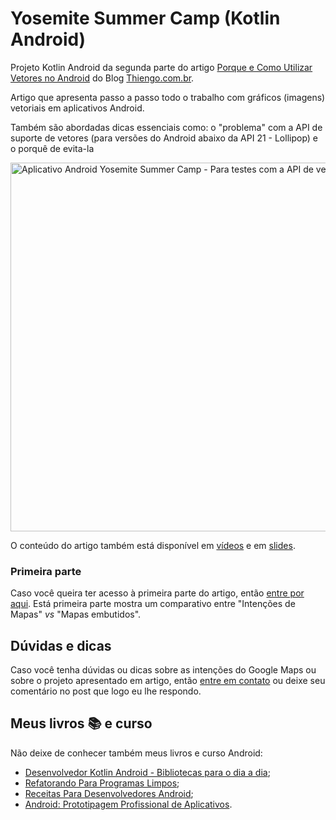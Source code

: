 # Yosemite Summer Camp (Kotlin Android)

Projeto Kotlin Android da segunda parte do artigo [Porque e Como Utilizar Vetores no Android](https://www.thiengo.com.br/porque-e-como-utilizar-vetores-no-android#projeto-android) do Blog [Thiengo.com.br](https://www.thiengo.com.br).

Artigo que apresenta passo a passo todo o trabalho com gráficos (imagens) vetoriais em aplicativos Android.

Também são abordadas dicas essenciais como: o "problema" com a API de suporte de vetores (para versões do Android abaixo da API 21 - Lollipop) e o porquê de evita-la

<img src="https://www.thiengo.com.br/img/post/normal/lllpfgu2d49n6p37uh386ls8s4a2504c0e651daed1194c672762226c7a.jpg" height="590" alt="Aplicativo Android Yosemite Summer Camp - Para testes com a API de vetores">

O conteúdo do artigo também está disponível em [vídeos](https://www.thiengo.com.br/porque-e-como-utilizar-vetores-no-android#videos) e em [slides](https://www.thiengo.com.br/porque-e-como-utilizar-vetores-no-android#slides).

### Primeira parte

Caso você queira ter acesso à primeira parte do artigo, então [entre por aqui](https://www.thiengo.com.br/utilizando-intencoes-para-mapas-de-alta-qualidade-no-android#title-01). Está primeira parte mostra um comparativo entre "Intenções de Mapas" *vs* "Mapas embutidos".

## Dúvidas e dicas

Caso você tenha dúvidas ou dicas sobre as intenções do Google Maps ou sobre o projeto apresentado em artigo, então [entre em contato](https://www.thiengo.com.br/contato) ou deixe seu comentário no post que logo eu lhe respondo.

## Meus livros 📚 e curso

Não deixe de conhecer também meus livros e curso Android:

- [Desenvolvedor Kotlin Android - Bibliotecas para o dia a dia](https://www.thiengo.com.br/livro-desenvolvedor-kotlin-android);
- [Refatorando Para Programas Limpos](https://www.thiengo.com.br/livro-refatorando-para-programas-limpos);
- [Receitas Para Desenvolvedores Android](https://www.thiengo.com.br/livro-receitas-para-desenvolvedores-android);
- [Android: Prototipagem Profissional de Aplicativos](https://www.udemy.com/course/android-prototipagem-profissional-de-aplicativos/?locale=pt_BR&persist_locale=).
